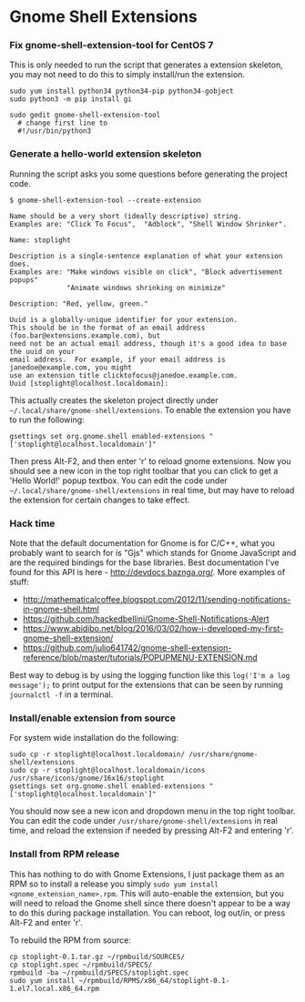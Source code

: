 # Gnome Shell Extensions


### Fix gnome-shell-extension-tool for CentOS 7
This is only needed to run the script that generates a extension skeleton, you may not need to do this to simply install/run the extension.

    sudo yum install python34 python34-pip python34-gobject
    sudo python3 -m pip install gi

    sudo gedit gnome-shell-extension-tool
	  # change first line to
      #!/usr/bin/python3


### Generate a hello-world extension skeleton
Running the script asks you some questions before generating the project code.

    $ gnome-shell-extension-tool --create-extension

	Name should be a very short (ideally descriptive) string.
	Examples are: "Click To Focus",  "Adblock", "Shell Window Shrinker".

	Name: stoplight

	Description is a single-sentence explanation of what your extension does.
	Examples are: "Make windows visible on click", "Block advertisement popups"
		          "Animate windows shrinking on minimize"

	Description: "Red, yellow, green."

	Uuid is a globally-unique identifier for your extension.
	This should be in the format of an email address (foo.bar@extensions.example.com), but
	need not be an actual email address, though it's a good idea to base the uuid on your
	email address.  For example, if your email address is janedoe@example.com, you might
	use an extension title clicktofocus@janedoe.example.com.
	Uuid [stoplight@localhost.localdomain]:

This actually creates the skeleton project directly under `~/.local/share/gnome-shell/extensions`. To enable the extension you have to run the following:

    gsettings set org.gnome.shell enabled-extensions "['stoplight@localhost.localdomain']"

Then press Alt-F2, and then enter 'r' to reload gnome extensions. Now you should see a new icon in the top right toolbar that you can click to get a 'Hello World!' popup textbox. You can edit the code under `~/.local/share/gnome-shell/extensions` in real time, but may have to reload the extension for certain changes to take effect.


### Hack time
Note that the default documentation for Gnome is for C/C++, what you probably want to search for is "Gjs" which stands for Gnome JavaScript and are the required bindings for the base libraries. Best documentation I've found for this API is here - http://devdocs.baznga.org/. More examples of stuff:
 * http://mathematicalcoffee.blogspot.com/2012/11/sending-notifications-in-gnome-shell.html
 * https://github.com/hackedbellini/Gnome-Shell-Notifications-Alert
 * https://www.abidibo.net/blog/2016/03/02/how-i-developed-my-first-gnome-shell-extension/
 * https://github.com/julio641742/gnome-shell-extension-reference/blob/master/tutorials/POPUPMENU-EXTENSION.md

Best way to debug is by using the logging function like this `log('I'm a log message');` to print output for the extensions that can be seen by running `journalctl -f` in a terminal.


### Install/enable extension from source
For system wide installation do the following:

    sudo cp -r stoplight@localhost.localdomain/ /usr/share/gnome-shell/extensions  
    sudo cp -r stoplight@localhost.localdomain/icons /usr/share/icons/gnome/16x16/stoplight
    gsettings set org.gnome.shell enabled-extensions "['stoplight@localhost.localdomain']"

You should now see a new icon and dropdown menu in the top right toolbar. You can edit the code under `/usr/share/gnome-shell/extensions` in real time, and reload the extension if needed by pressing Alt-F2 and entering 'r'.


### Install from RPM release
This has nothing to do with Gnome Extensions, I just package them as an RPM so to install a release you simply `sudo yum install <gnome_extension_name>.rpm`. This will auto-enable the extension, but you will need to reload the Gnome shell since there doesn't appear to be a way to do this during package installation. You can reboot, log out/in, or press Alt-F2 and enter 'r'.

To rebuild the RPM from source:

    cp stoplight-0.1.tar.gz ~/rpmbuild/SOURCES/
    cp stoplight.spec ~/rpmbuild/SPECS/
    rpmbuild -ba ~/rpmbuild/SPECS/stoplight.spec
    sudo yum install ~/rpmbuild/RPMS/x86_64/stoplight-0.1-1.el7.local.x86_64.rpm
    
